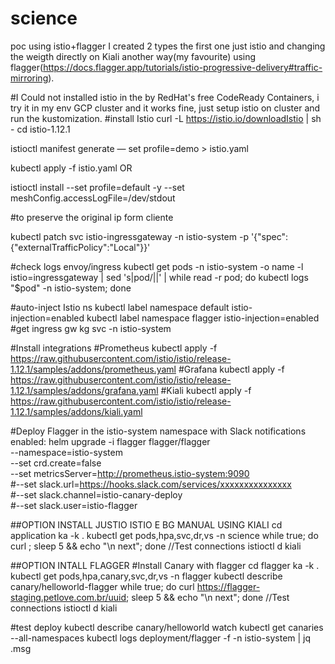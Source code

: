 # science
poc using istio+flagger
I created 2 types the first one just istio and changing the weigth directly on Kiali another way(my favourite) using flagger(https://docs.flagger.app/tutorials/istio-progressive-delivery#traffic-mirroring).


#I Could not installed istio in the by RedHat's free CodeReady Containers, i try it in my env GCP cluster and it works fine, just setup istio on cluster and run the kustomization.
#install Istio
curl -L https://istio.io/downloadIstio | sh -
cd istio-1.12.1

istioctl manifest generate — set profile=demo > istio.yaml

kubectl apply -f istio.yaml
OR

istioctl install --set profile=default -y --set meshConfig.accessLogFile=/dev/stdout

#to preserve the original ip form cliente

kubectl patch svc istio-ingressgateway -n istio-system -p '{"spec":{"externalTrafficPolicy":"Local"}}'

#check logs envoy/ingress
kubectl get pods -n istio-system -o name -l istio=ingressgateway | sed 's|pod/||' | while read -r pod; do kubectl logs "$pod" -n istio-system; done

#auto-inject Istio ns
kubectl label namespace default istio-injection=enabled
kubectl label namespace flagger istio-injection=enabled
#get ingress gw
kg svc -n istio-system

#Install integrations
#Prometheus
kubectl apply -f https://raw.githubusercontent.com/istio/istio/release-1.12.1/samples/addons/prometheus.yaml
#Grafana
kubectl apply -f https://raw.githubusercontent.com/istio/istio/release-1.12.1/samples/addons/grafana.yaml
#Kiali
kubectl apply -f https://raw.githubusercontent.com/istio/istio/release-1.12.1/samples/addons/kiali.yaml

#Deploy Flagger in the istio-system namespace with Slack notifications enabled:
helm upgrade -i flagger flagger/flagger \
--namespace=istio-system \
--set crd.create=false \
--set metricsServer=http://prometheus.istio-system:9090 \
#--set slack.url=https://hooks.slack.com/services/xxxxxxxxxxxxxxx \
#--set slack.channel=istio-canary-deploy \
#--set slack.user=istio-flagger

##OPTION INSTALL JUSTIO ISTIO E BG MANUAL USING KIALI
cd application
ka -k .
kubectl get pods,hpa,svc,dr,vs -n science
while true; do curl <url>; sleep 5 && echo "\n next"; done //Test connections
istioctl d kiali


##OPTION INTALL FLAGGER
#Install Canary with flagger
cd flagger
ka -k .
kubectl get pods,hpa,canary,svc,dr,vs -n flagger
kubectl describe canary/helloworld-flagger
while true; do curl https://flagger-staging.petlove.com.br/uuid; sleep 5 && echo "\n next"; done //Test connections
istioctl d kiali

#test deploy
kubectl describe canary/helloworld
watch kubectl get canaries --all-namespaces
kubectl logs deployment/flagger -f  -n istio-system | jq .msg